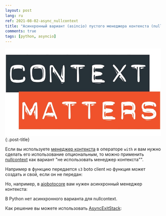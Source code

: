 ```yaml
---
layout: post
lang: ru
ref: 2021-08-02-async_nullcontext
title: "Асинхронный вариант (asincio) пустого менеджера контекста (nullcontext) в Python"
comments: true
tags: [python, asyncio]
---
```


![](/images/context.jpeg){:.post-title}

Если вы используете [менеджер контекста](https://realpython.com/python-with-statement/) 
в операторе `with` и вам нужно сделать его использование опциональным, то можно применить
[nullcontext](https://docs.python.org/3/library/contextlib.html#contextlib.nullcontext) 
как вариант "не использовать менеджер контекста"".

Например в функцию передается `s3` boto client но функция может создать и свой, если он не передан:

<script src="https://gist.github.com/andgineer/1777396a8ed299fdd43e9d6c1869e01e.js"></script>

Но, например, в [aiobotocore](https://aiobotocore.readthedocs.io/en/latest/) вам нужен асинхронный
менеджер контекста:

<script src="https://gist.github.com/andgineer/8602627b3e6e95f0e189a59f96b37c4b.js"></script>

В Python нет асинхронного варианта для nullcontext.

Как решение вы можете использовать [AsyncExitStack](https://docs.python.org/3/library/contextlib.html#contextlib.AsyncExitStack):

<script src="https://gist.github.com/andgineer/0908a17259fd89a9ef568d475821dece.js"></script>
